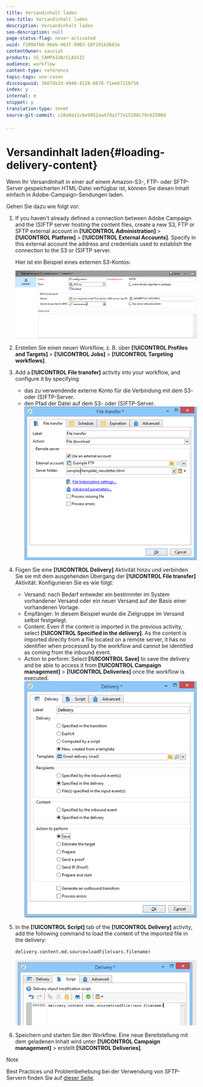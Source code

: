 ```yaml
---
title: Versandinhalt laden
seo-title: Versandinhalt laden
description: Versandinhalt laden
seo-description: null
page-status-flag: never-activated
uuid: f2004fb0-9beb-463f-9903-10f291b3663e
contentOwner: sauviat
products: SG_CAMPAIGN/CLASSIC
audience: workflow
content-type: reference
topic-tags: use-cases
discoiquuid: 3667da3d-4940-4128-8878-f1ee67216f56
index: y
internal: n
snippet: y
translation-type: tm+mt
source-git-commit: c10a0a11c6e9952aa47da1f7a15188c79c62508d

---
```



# Versandinhalt laden{#loading-delivery-content}

Wenn Ihr Versandinhalt in einer auf einem Amazon-S3-, FTP- oder SFTP-Server gespeicherten HTML-Datei verfügbar ist, können Sie diesen Inhalt einfach in Adobe-Campaign-Sendungen laden.

Gehen Sie dazu wie folgt vor:

1. If you haven&#39;t already defined a connection between Adobe Campaign and the (S)FTP server hosting the content files, create a new S3, FTP or SFTP external account in **[!UICONTROL Administration]** > **[!UICONTROL Platform]** > **[!UICONTROL External Accounts]**. Specify in this external account the address and credentials used to establish the connection to the S3 or (S)FTP server.

   Hier ist ein Beispiel eines externen S3-Kontos:

   ![](assets/delivery_loadcontent_filetransfertexamples3.png)

1. Erstellen Sie einen neuen Workflow, z. B. über **[!UICONTROL Profiles and Targets]** > **[!UICONTROL Jobs]** > **[!UICONTROL Targeting workflows]**.
1. Add a **[!UICONTROL File transfer]** activity into your workflow, and configure it by specifying

   * das zu verwendende externe Konto für die Verbindung mit dem S3- oder (S)FTP-Server.
   * den Pfad der Datei auf dem S3- oder (S)FTP-Server.
   ![](assets/delivery_loadcontent_filetransfertexample.png)

1. Fügen Sie eine **[!UICONTROL Delivery]** Aktivität hinzu und verbinden Sie sie mit dem ausgehenden Übergang der **[!UICONTROL File transfer]** Aktivität. Konfigurieren Sie es wie folgt:

   * Versand: nach Bedarf entweder ein bestimmter im System vorhandener Versand oder ein neuer Versand auf der Basis einer vorhandenen Vorlage.
   * Empfänger: In diesem Beispiel wurde die Zielgruppe im Versand selbst festgelegt.
   * Content: Even if the content is imported in the previous activity, select **[!UICONTROL Specified in the delivery]**. As the content is imported directly from a file located on a remote server, it has no identifier when processed by the workflow and cannot be identified as coming from the inbound event.
   * Action to perform: Select **[!UICONTROL Save]** to save the delivery and be able to access it from **[!UICONTROL Campaign management]** > **[!UICONTROL Deliveries]** once the workflow is executed.
   ![](assets/delivery_loadcontent_activityexample.png)

1. In the **[!UICONTROL Script]** tab of the **[!UICONTROL Delivery]** activity, add the following command to load the content of the imported file in the delivery:

   ```
   delivery.content.md.source=loadFile(vars.filename)
   ```

   ![](assets/delivery_loadcontent_script.png)

1. Speichern und starten Sie den Workflow. Eine neue Bereitstellung mit dem geladenen Inhalt wird unter **[!UICONTROL Campaign management]** > erstellt **[!UICONTROL Deliveries]**.

>[!NOTE]
>
>Best Practices und Problembehebung bei der Verwendung von SFTP-Servern finden Sie auf [dieser Seite](../../platform/using/sftp-server-usage.md).

